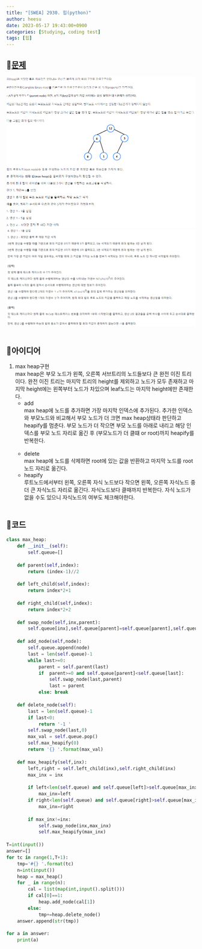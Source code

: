 ```yaml
---
title: "[SWEA] 2930. 힙(python)"
author: heesu
date: 2023-05-17 19:43:00+0900
categories: [Studying, coding test]
tags: [힙]
---
```

## 📌[문제](https://swexpertacademy.com/main/code/problem/problemDetail.do?problemLevel=3&contestProbId=AV-Tj7ya3jYDFAXr&categoryId=AV-Tj7ya3jYDFAXr&categoryType=CODE&problemTitle=&orderBy=PASS_RATE&selectCodeLang=PYTHON&select-1=3&pageSize=10&pageIndex=11)
![Alt text](https://github.com/skagmltn7/practice_coding_test/blob/main/SWEA/problem/problem_2930_1.PNG?raw=true)
![Alt text](https://github.com/skagmltn7/practice_coding_test/blob/main/SWEA/problem/problem_2930_2.PNG?raw=true)
<br><br>

## 💪아이디어<br>

1. max heap구현<br>
    max heap은 부모 노드가 왼쪽, 오른쪽 서브트리의 노드들보다 큰 완전 이진 트리이다. 완전 이진 트리는 마지막 트리의 height를 제외하고 노드가 모두 존재하고 마지막 height에는 왼쪽부터 노드가 차있으며 leaf노드는 마지막 height에만 존재한다.<br>
    - add<br>
    max heap에 노드를 추가하면 가장 마지막 인덱스에 추가된다. 추가한 인덱스와 부모노드와 비교해서 부모 노드가 더 크면 max heap상태라 판단하고 heapify를 멈춘다. 부모 노드가 더 작으면 부모 노드를 아래로 내리고 해당 인덱스를 부모 노드 자리로 옮긴 후 (부모노드가 더 클떄 or root)까지 heapify를 반복한다.<br><br>
    - delete<br>
    max heap에 노드를 삭제하면 root에 있는 값을 반환하고 마지막 노드를 root노드 자리로 옮긴다. <br>
    - heapify<br>
    루트노드에서부터 왼쪽, 오른쪽 자식 노드보다 작으면 왼쪽, 오른쪽 자식노드 중 더 큰 자식노드 자리로 옮긴다. 자식노드보다 클때까지 반복한다. 자식 노드가 없을 수도 있으니 자식노드의 여부도 체크해야한다.<br><br>

## 🥂코드
```python
class max_heap:
    def __init__(self):
        self.queue=[]

    def parent(self,index):
        return (index-1)//2
    
    def left_child(self,index):
        return index*2+1
    
    def right_child(self,index):
        return index*2+2
    
    def swap_node(self,inx,parent):
        self.queue[inx],self.queue[parent]=self.queue[parent],self.queue[inx]

    def add_node(self,node):
        self.queue.append(node)
        last = len(self.queue)-1
        while last>=0:
            parent = self.parent(last)
            if  parent>=0 and self.queue[parent]<self.queue[last]:
                self.swap_node(last,parent)
                last = parent
            else: break

    def delete_node(self):
        last = len(self.queue)-1
        if last<0: 
            return '-1 '
        self.swap_node(last,0)
        max_val = self.queue.pop()
        self.max_heapify(0)
        return '{} '.format(max_val)
    
    def max_heapify(self,inx):
        left,right = self.left_child(inx),self.right_child(inx)
        max_inx = inx
        
        if left<len(self.queue) and self.queue[left]>self.queue[max_inx]:
            max_inx=left
        if right<len(self.queue) and self.queue[right]>self.queue[max_inx]:
            max_inx=right
        
        if max_inx!=inx:
            self.swap_node(inx,max_inx)
            self.max_heapify(max_inx)

T=int(input())
answer=[]
for tc in range(1,T+1):
    tmp='#{} '.format(tc)
    n=int(input())
    heap = max_heap()
    for _ in range(n):
        cal = list(map(int,input().split()))
        if cal[0]==1:
            heap.add_node(cal[1])
        else:
            tmp+=heap.delete_node()
    answer.append(str(tmp))

for a in answer:
    print(a)
```